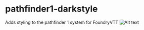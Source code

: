 # pathfinder1-darkstyle
Adds styling to the pathfinder 1 system for FoundryVTT
![Alt text](https://i.imgur.com/dIhxUzh.png?raw=true "Darkmode")

